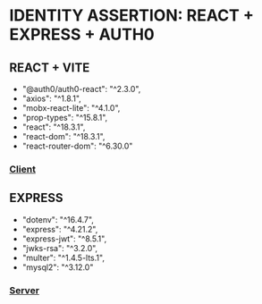 # IDENTITY ASSERTION: REACT + EXPRESS + AUTH0

## REACT + VITE
  - "@auth0/auth0-react": "^2.3.0",
  - "axios": "^1.8.1",
  - "mobx-react-lite": "^4.1.0",
  - "prop-types": "^15.8.1",
  - "react": "^18.3.1",
  - "react-dom": "^18.3.1",
  - "react-router-dom": "^6.30.0"

### [Client](https://github.com/havenfricke/Fullstack-Indentity-Vite-React-Express-Auth0/tree/main/Client)

## EXPRESS
  - "dotenv": "^16.4.7",
  - "express": "^4.21.2",
  - "express-jwt": "^8.5.1",
  - "jwks-rsa": "^3.2.0",
  - "multer": "^1.4.5-lts.1",
  - "mysql2": "^3.12.0"

### [Server](https://github.com/havenfricke/Fullstack-Indentity-Vite-React-Express-Auth0/tree/main/Server)